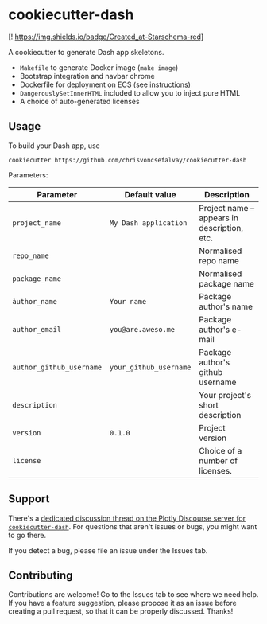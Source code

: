 # cookiecutter-dash

[! https://img.shields.io/badge/Created_at-Starschema-red]

A cookiecutter to generate Dash app skeletons.

* `Makefile` to generate Docker image (`make image`)
* Bootstrap integration and navbar chrome
* Dockerfile for deployment on ECS (see [instructions](https://www.chrisvoncsefalvay.com/2019/08/28/deploying-dash-on-amazon-ecs/))
* `DangerouslySetInnerHTML` included to allow you to inject pure HTML
* A choice of auto-generated licenses


## Usage

To build your Dash app, use

```
cookiecutter https://github.com/chrisvoncsefalvay/cookiecutter-dash
```

Parameters:


| Parameter                	| Default value          	| Description                                 	|
|--------------------------	|------------------------	|---------------------------------------------	|
| `project_name`           	| `My Dash application`  	| Project name – appears in description, etc. 	|
| `repo_name`              	|                        	| Normalised repo name                        	|
| `package_name`           	|                        	| Normalised package name                     	|
| `àuthor_name`            	| `Your name`            	| Package author's name                       	|
| `author_email`           	| `you@are.aweso.me`     	| Package author's e-mail                     	|
| `author_github_username` 	| `your_github_username` 	| Package author's github username            	|
| `description`            	|                        	| Your project's short description            	|
| `version`                	| `0.1.0`                	| Project version                             	|
| `license`                	|                        	| Choice of a number of licenses.             	|


## Support

There's a [dedicated discussion thread on the Plotly Discourse server for `cookiecutter-dash`](https://community.plot.ly/t/the-fastest-way-to-get-started-building-a-dash-app-cookiecutter-dash/28568). For questions that aren't issues or bugs, you might want to go there. 

If you detect a bug, please file an issue under the Issues tab.


## Contributing

Contributions are welcome! Go to the Issues tab to see where we need help. If you have a feature suggestion, please propose it as an issue before creating a pull request, so that it can be properly discussed. Thanks!
